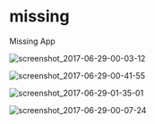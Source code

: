 # missing
Missing App

![screenshot_2017-06-29-00-03-12](https://user-images.githubusercontent.com/24946909/27937744-a7bb3440-62b9-11e7-909f-eb1835e8b12e.png)

![screenshot_2017-06-29-00-41-55](https://user-images.githubusercontent.com/24946909/27937748-b029dd84-62b9-11e7-9412-3ebd413e78b7.png)

![screenshot_2017-06-29-01-35-01](https://user-images.githubusercontent.com/24946909/27937764-c95d0fa6-62b9-11e7-9028-fb07301daf58.png)

![screenshot_2017-06-29-00-07-24](https://user-images.githubusercontent.com/24946909/27937779-e96ec2c6-62b9-11e7-8c59-4f78cd99716b.png)
